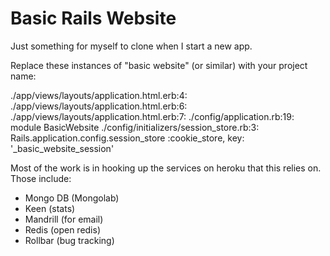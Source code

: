 # Basic Rails Website

Just something for myself to clone when I start a new app.

Replace these instances of "basic website" (or similar) with your project name:

./app/views/layouts/application.html.erb:4: <title>Basic Website</title>
./app/views/layouts/application.html.erb:6: <meta name="description" content="A basic website">
./app/views/layouts/application.html.erb:7: <meta name="keywords" content="basic, website">
./config/application.rb:19: module BasicWebsite
./config/initializers/session_store.rb:3: Rails.application.config.session_store :cookie_store, key: '_basic_website_session'

Most of the work is in hooking up the services on heroku that this relies on. Those include:

- Mongo DB (Mongolab)
- Keen (stats)
- Mandrill (for email)
- Redis (open redis)
- Rollbar (bug tracking)